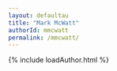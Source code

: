 ```yaml
---
layout: defaultau
title: "Mark McWatt"
authorId: mmcwatt
permalink: /mmcwatt/
---
```

{% include loadAuthor.html %}
<script>
    $(document).ready(function(){
        showAuthorBio('{{ page.authorId }}');
   });
</script>